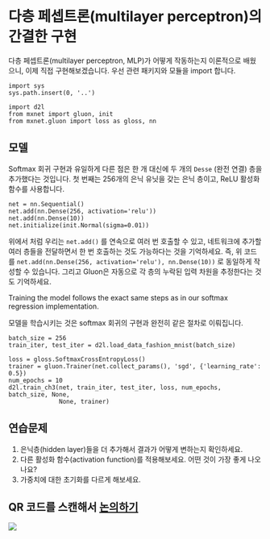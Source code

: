 # 다층 페셉트론(multilayer perceptron)의 간결한 구현

다층 페셉트론(multilayer perceptron, MLP)가 어떻게 작동하는지 이론적으로 배웠으니, 이제 직접 구현해보겠습니다. 우선 관련 패키지와 모듈을 import 합니다.

```{.python .input}
import sys
sys.path.insert(0, '..')

import d2l
from mxnet import gluon, init
from mxnet.gluon import loss as gloss, nn
```

## 모델

Softmax 회귀 구현과 유일하게 다른 점은 한 개 대신에 두 개의 `Desse` (완전 연결) 층을 추가했다는 것입니다. 첫 번째는 256개의 은닉 유닛을 갖는 은닉 층이고, ReLU 활성화 함수를 사용합니다.

```{.python .input  n=5}
net = nn.Sequential()
net.add(nn.Dense(256, activation='relu'))
net.add(nn.Dense(10))
net.initialize(init.Normal(sigma=0.01))
```

위에서 처럼 우리는  `net.add()` 를 연속으로 여러 번 호출할 수 있고, 네트워크에 추가할 여러 층들을 전달하면서 한 번 호출하는 것도 가능하다는 것을 기억하세요. 즉, 위 코드를 `net.add(nn.Dense(256, activation='relu'), nn.Dense(10))` 로 동일하게 작성할 수 있습니다. 그리고 Gluon은 자동으로 각 층의 누락된 입력 차원을 추정한다는 것도 기억하세요.

Training the model follows the exact same steps as in our softmax regression implementation.

모델을 학습시키는 것은 softmax 회귀의 구현과 완전히 같은 절차로 이뤄집니다.

```{.python .input  n=6}
batch_size = 256
train_iter, test_iter = d2l.load_data_fashion_mnist(batch_size)

loss = gloss.SoftmaxCrossEntropyLoss()
trainer = gluon.Trainer(net.collect_params(), 'sgd', {'learning_rate': 0.5})
num_epochs = 10
d2l.train_ch3(net, train_iter, test_iter, loss, num_epochs, batch_size, None,
              None, trainer)
```

## 연습문제

1. 은닉층(hidden layer)들을 더 추가해서 결과가 어떻게 변하는지 확인하세요.
1. 다른 활성화 함수(activation function)를 적용해보세요. 어떤 것이 가장 좋게 나오나요?
1. 가중치에 대한 초기화를 다르게 해보세요.

## QR 코드를 스캔해서 [논의하기](https://discuss.mxnet.io/t/2340)

![](../img/qr_mlp-gluon.svg)
